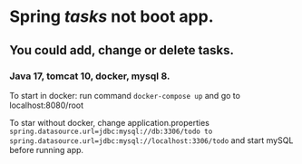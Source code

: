 # Spring _tasks_ not boot app. 
## You could add, change or delete tasks.
### Java 17, tomcat 10, docker, mysql 8.

 To start in docker: run command `docker-compose up` and go to localhost:8080/root

 To star without docker, change application.properties `spring.datasource.url=jdbc:mysql://db:3306/todo to spring.datasource.url=jdbc:mysql://localhost:3306/todo` and start mySQL before running app.
